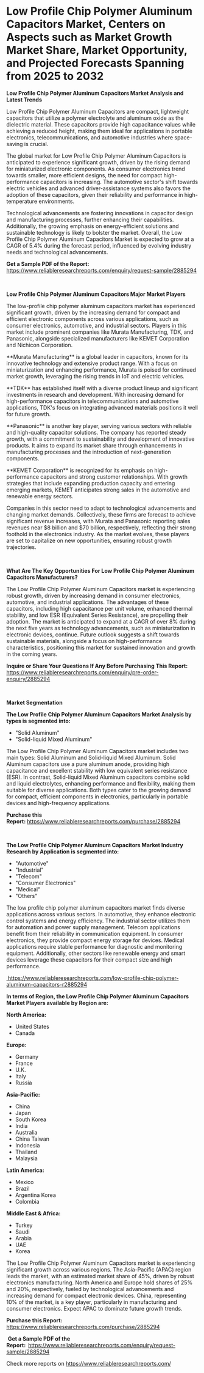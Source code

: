 <p><h1>Low Profile Chip Polymer Aluminum Capacitors Market, Centers on Aspects such as Market Growth Market Share, Market Opportunity, and Projected Forecasts Spanning from 2025 to 2032</h1></p><p><strong>Low Profile Chip Polymer Aluminum Capacitors Market Analysis and Latest Trends</strong></p>
<p><p>Low Profile Chip Polymer Aluminum Capacitors are compact, lightweight capacitors that utilize a polymer electrolyte and aluminum oxide as the dielectric material. These capacitors provide high capacitance values while achieving a reduced height, making them ideal for applications in portable electronics, telecommunications, and automotive industries where space-saving is crucial.</p><p>The global market for Low Profile Chip Polymer Aluminum Capacitors is anticipated to experience significant growth, driven by the rising demand for miniaturized electronic components. As consumer electronics trend towards smaller, more efficient designs, the need for compact high-performance capacitors is increasing. The automotive sector's shift towards electric vehicles and advanced driver-assistance systems also favors the adoption of these capacitors, given their reliability and performance in high-temperature environments.</p><p>Technological advancements are fostering innovations in capacitor design and manufacturing processes, further enhancing their capabilities. Additionally, the growing emphasis on energy-efficient solutions and sustainable technology is likely to bolster the market. Overall, the Low Profile Chip Polymer Aluminum Capacitors Market is expected to grow at a CAGR of 5.4% during the forecast period, influenced by evolving industry needs and technological advancements.</p></p>
<p><strong>Get a Sample PDF of the Report:&nbsp;</strong> <a href="https://www.reliableresearchreports.com/enquiry/request-sample/2885294?utm_campaign=2981&utm_medium=2&utm_source=Github&utm_content=ia&utm_term=13032025&utm_id=low-profile-chip-polymer-aluminum-capacitors">https://www.reliableresearchreports.com/enquiry/request-sample/2885294</a></p>
<p>&nbsp;</p>
<p><strong>Low Profile Chip Polymer Aluminum Capacitors Major Market Players</strong></p>
<p><p>The low-profile chip polymer aluminum capacitors market has experienced significant growth, driven by the increasing demand for compact and efficient electronic components across various applications, such as consumer electronics, automotive, and industrial sectors. Players in this market include prominent companies like Murata Manufacturing, TDK, and Panasonic, alongside specialized manufacturers like KEMET Corporation and Nichicon Corporation.</p><p>**Murata Manufacturing** is a global leader in capacitors, known for its innovative technology and extensive product range. With a focus on miniaturization and enhancing performance, Murata is poised for continued market growth, leveraging the rising trends in IoT and electric vehicles.</p><p>**TDK** has established itself with a diverse product lineup and significant investments in research and development. With increasing demand for high-performance capacitors in telecommunications and automotive applications, TDK's focus on integrating advanced materials positions it well for future growth.</p><p>**Panasonic** is another key player, serving various sectors with reliable and high-quality capacitor solutions. The company has reported steady growth, with a commitment to sustainability and development of innovative products. It aims to expand its market share through enhancements in manufacturing processes and the introduction of next-generation components.</p><p>**KEMET Corporation** is recognized for its emphasis on high-performance capacitors and strong customer relationships. With growth strategies that include expanding production capacity and entering emerging markets, KEMET anticipates strong sales in the automotive and renewable energy sectors.</p><p>Companies in this sector need to adapt to technological advancements and changing market demands. Collectively, these firms are forecast to achieve significant revenue increases, with Murata and Panasonic reporting sales revenues near $8 billion and $70 billion, respectively, reflecting their strong foothold in the electronics industry. As the market evolves, these players are set to capitalize on new opportunities, ensuring robust growth trajectories.</p></p>
<p>&nbsp;</p>
<p><strong>What Are The Key Opportunities For Low Profile Chip Polymer Aluminum Capacitors Manufacturers?</strong></p>
<p><p>The Low Profile Chip Polymer Aluminum Capacitors market is experiencing robust growth, driven by increasing demand in consumer electronics, automotive, and industrial applications. The advantages of these capacitors, including high capacitance per unit volume, enhanced thermal stability, and low ESR (Equivalent Series Resistance), are propelling their adoption. The market is anticipated to expand at a CAGR of over 8% during the next five years as technology advancements, such as miniaturization in electronic devices, continue. Future outlook suggests a shift towards sustainable materials, alongside a focus on high-performance characteristics, positioning this market for sustained innovation and growth in the coming years.</p></p>
<p><strong>Inquire or Share Your Questions If Any Before Purchasing This Report:</strong> <a href="https://www.reliableresearchreports.com/enquiry/pre-order-enquiry/2885294?utm_campaign=2981&utm_medium=2&utm_source=Github&utm_content=ia&utm_term=13032025&utm_id=low-profile-chip-polymer-aluminum-capacitors">https://www.reliableresearchreports.com/enquiry/pre-order-enquiry/2885294</a></p>
<p>&nbsp;</p>
<p><strong>Market Segmentation</strong></p>
<p><strong>The Low Profile Chip Polymer Aluminum Capacitors Market Analysis by types is segmented into:</strong></p>
<p><ul><li>"Solid Aluminum"</li><li>"Solid-liquid Mixed Aluminum"</li></ul></p>
<p><p>The Low Profile Chip Polymer Aluminum Capacitors market includes two main types: Solid Aluminum and Solid-liquid Mixed Aluminum. Solid Aluminum capacitors use a pure aluminum anode, providing high capacitance and excellent stability with low equivalent series resistance (ESR). In contrast, Solid-liquid Mixed Aluminum capacitors combine solid and liquid electrolytes, enhancing performance and flexibility, making them suitable for diverse applications. Both types cater to the growing demand for compact, efficient components in electronics, particularly in portable devices and high-frequency applications.</p></p>
<p><strong>Purchase this Report:&nbsp;</strong><a href="https://www.reliableresearchreports.com/purchase/2885294?utm_campaign=2981&utm_medium=2&utm_source=Github&utm_content=ia&utm_term=13032025&utm_id=low-profile-chip-polymer-aluminum-capacitors">https://www.reliableresearchreports.com/purchase/2885294</a></p>
<p>&nbsp;</p>
<p><strong>The Low Profile Chip Polymer Aluminum Capacitors Market Industry Research by Application is segmented into:</strong></p>
<p><ul><li>"Automotive"</li><li>"Industrial"</li><li>"Telecom"</li><li>"Consumer Electronics"</li><li>"Medical"</li><li>"Others"</li></ul></p>
<p><p>The low profile chip polymer aluminum capacitors market finds diverse applications across various sectors. In automotive, they enhance electronic control systems and energy efficiency. The industrial sector utilizes them for automation and power supply management. Telecom applications benefit from their reliability in communication equipment. In consumer electronics, they provide compact energy storage for devices. Medical applications require stable performance for diagnostic and monitoring equipment. Additionally, other sectors like renewable energy and smart devices leverage these capacitors for their compact size and high performance.</p></p>
<p><a href="https://www.reliableresearchreports.com/low-profile-chip-polymer-aluminum-capacitors-r2885294?utm_campaign=2981&utm_medium=2&utm_source=Github&utm_content=ia&utm_term=13032025&utm_id=low-profile-chip-polymer-aluminum-capacitors">&nbsp;https://www.reliableresearchreports.com/low-profile-chip-polymer-aluminum-capacitors-r2885294</a></p>
<p><strong>In terms of Region, the Low Profile Chip Polymer Aluminum Capacitors Market Players available by Region are:</strong></p>
<p>
    <p> <strong> North America: </strong>
        <ul>
            <li>United States</li>
            <li>Canada</li>
        </ul>
        </p> 
    <p> <strong> Europe: </strong>
        <ul>
            <li>Germany</li>
            <li>France</li>
            <li>U.K.</li>
            <li>Italy</li>
            <li>Russia</li>
        </ul>
        </p> 
    <p> <strong> Asia-Pacific: </strong>
        <ul>
            <li>China</li>
            <li>Japan</li>
            <li>South Korea</li>
            <li>India</li>
            <li>Australia</li>
            <li>China Taiwan</li>
            <li>Indonesia</li>
            <li>Thailand</li>
            <li>Malaysia</li>
        </ul>
        </p> 
    <p> <strong> Latin America: </strong>
        <ul>
            <li>Mexico</li>
            <li>Brazil</li>
            <li>Argentina Korea</li>
            <li>Colombia</li>
        </ul>
        </p> 
    <p> <strong> Middle East & Africa: </strong>
        <ul>
            <li>Turkey</li>
            <li>Saudi</li>
            <li>Arabia</li>
            <li>UAE</li>
            <li>Korea</li>
        </ul>
    </p>
    </p>
<p><p>The Low Profile Chip Polymer Aluminum Capacitors market is experiencing significant growth across various regions. The Asia-Pacific (APAC) region leads the market, with an estimated market share of 45%, driven by robust electronics manufacturing. North America and Europe hold shares of 25% and 20%, respectively, fueled by technological advancements and increasing demand for compact electronic devices. China, representing 10% of the market, is a key player, particularly in manufacturing and consumer electronics. Expect APAC to dominate future growth trends.</p></p>
<p><strong>Purchase this Report: </strong><a href="https://www.reliableresearchreports.com/purchase/2885294?utm_campaign=2981&utm_medium=2&utm_source=Github&utm_content=ia&utm_term=13032025&utm_id=low-profile-chip-polymer-aluminum-capacitors">https://www.reliableresearchreports.com/purchase/2885294</a></p>
<p>&nbsp;<strong>Get a Sample PDF of the Report:&nbsp;&nbsp;</strong><a href="https://www.reliableresearchreports.com/enquiry/request-sample/2885294?utm_campaign=2981&utm_medium=2&utm_source=Github&utm_content=ia&utm_term=13032025&utm_id=low-profile-chip-polymer-aluminum-capacitors">https://www.reliableresearchreports.com/enquiry/request-sample/2885294</a></p>
<p><strong></strong></p>
<p>Check more reports on <a href="https://www.reliableresearchreports.com/?utm_campaign=2981&utm_medium=2&utm_source=Github&utm_content=ia&utm_term=13032025&utm_id=low-profile-chip-polymer-aluminum-capacitors">https://www.reliableresearchreports.com/</a></p>